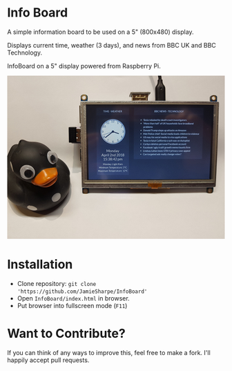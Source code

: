 # Info Board

A simple information board to be used on a 5" (800x480) display.

Displays current time, weather (3 days), and news from BBC UK and BBC Technology.

InfoBoard on a 5" display powered from Raspberry Pi.

![RPi 5" Display with Info Board](/images/RPi-InfoBoard.jpg)

# Installation

* Clone repository: `git clone 'https://github.com/JamieSharpe/InfoBoard'`
* Open `InfoBoard/index.html` in browser.
* Put browser into fullscreen mode (`F11`)

# Want to Contribute?

If you can think of any ways to improve this, feel free to make a fork. I'll happily accept pull requests.
